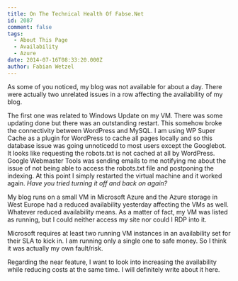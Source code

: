 ```yaml
---
title: On The Technical Health Of Fabse.Net
id: 2087
comment: false
tags:
  - About This Page
  - Availability
  - Azure
date: 2014-07-16T08:33:20.000Z
author: Fabian Wetzel
---
```


As some of you noticed, my blog was not available for about a day. There were actually two unrelated issues in a row affecting the availability of my blog.

The first one was related to Windows Update on my VM. There was some updating done but there was an outstanding restart. This somehow broke the connectivity between WordPress and MySQL. I am using WP Super Cache as a plugin for WordPress to cache all pages locally and so this database issue was going unnoticedd to most users except the Googlebot. It looks like requesting the robots.txt is not cached at all by WordPress. Google Webmaster Tools was sending emails to me notifying me about the issue of not being able to access the robots.txt file and postponing the indexing. At this point I simply restarted the virtual machine and it worked again. _Have you tried turning it off and back on again?_

My blog runs on a small VM in Microsoft Azure and the Azure storage in West Europe had a reduced availability yesterday affecting the VMs as well. Whatever reduced availability means. As a matter of fact, my VM was listed as running, but I could neither access my site nor could I RDP into it.

Microsoft requires at least two running VM instances in an availability set for their SLA to kick in. I am running only a single one to safe money. So I think it was actually my own fault/risk.

Regarding the near feature, I want to look into increasing the availability while reducing costs at the same time. I will definitely write about it here.

